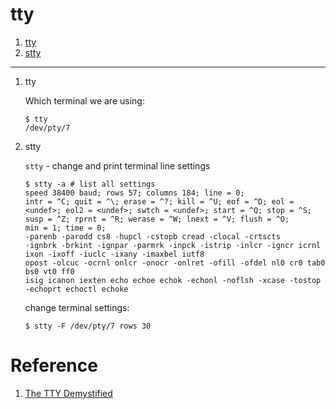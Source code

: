 tty
========

1. [tty](#tty)
1. [stty](#stty)

-------------

1. <a name="tty">tty</a>

    Which terminal we are using:

    ```shell
    $ tty
    /dev/pty/7
    ```

1. <a name="stty">stty</a>

    `stty` - change and print terminal line settings

    ```shell
    $ stty -a # list all settings
    speed 38400 baud; rows 57; columns 184; line = 0;
    intr = ^C; quit = ^\; erase = ^?; kill = ^U; eof = ^D; eol = <undef>; eol2 = <undef>; swtch = <undef>; start = ^Q; stop = ^S; susp = ^Z; rprnt = ^R; werase = ^W; lnext = ^V; flush = ^O;
    min = 1; time = 0;
    -parenb -parodd cs8 -hupcl -cstopb cread -clocal -crtscts
    -ignbrk -brkint -ignpar -parmrk -inpck -istrip -inlcr -igncr icrnl ixon -ixoff -iuclc -ixany -imaxbel iutf8
    opost -olcuc -ocrnl onlcr -onocr -onlret -ofill -ofdel nl0 cr0 tab0 bs0 vt0 ff0
    isig icanon iexten echo echoe echok -echonl -noflsh -xcase -tostop -echoprt echoctl echoke
    ```

    change terminal settings:

    ```shell
    $ stty -F /dev/pty/7 rows 30
    ```

# Reference

1. [The TTY Demystified](http://www.linusakesson.net/programming/tty/index.php)
